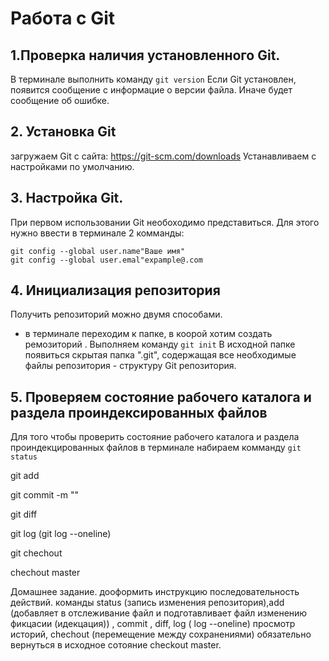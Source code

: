 # Работа с Git
## 1.Проверка наличия установленного Git.
В терминале выполнить команду `git version`
Если Git установлен, появится сообщение с информацие о версии файла. Иначе будет сообщение об ошибке.

## 2. Установка Git
загружаем Git  с сайта: https://git-scm.com/downloads
Устанавливаем с настройками по умолчанию.
## 3. Настройка Git.
При первом использовании Git  необоходимо представиться. 
Для этого нужно ввести в терминале 2 комманды:
```
git config --global user.name"Ваше имя"
git config --global user.emal"expample@.com
```
## 4. Инициализация репозитория
Получить репозиторий можно двумя способами. 
* в терминале переходим к папке, в коорой хотим создать ремозиторий .
Выполняем команду `git init`
В исходной папке появиться скрытая папка ".git", содержащая все необходимые файлы репозитория - структуру Git репозитория.
## 5. Проверяем состояние рабочего каталога и раздела проиндексированных файлов
Для того чтобы проверить состояние рабочего каталога и раздела проиндекцированных файлов в терминале набираем комманду `git status` 

git add

git commit -m ""

git diff

git log (git log --oneline)

git chechout

chechout master



Домашнее задание. дооформить инструкцию последовательность действий. команды status (запись изменения репозитория),add (добавляет в отслеживание файл и подготавливает файл изменению фикцасии (идекцация)) , commit , diff, log ( log --oneline) просмотр историй, chechout (перемещение между сохранениями) обязательно вернуться в исходное сотояние checkout master.